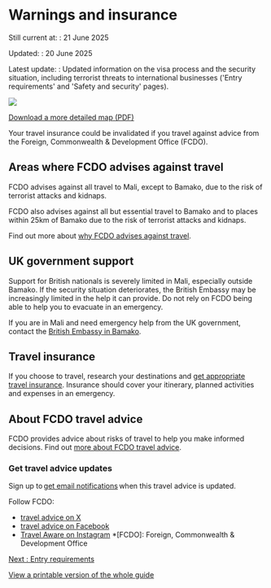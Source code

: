 # Warnings and insurance

Still current at:
:   21 June 2025

Updated:
:   20 June 2025

Latest update:
:   Updated information on the visa process and the security situation, including terrorist threats to international businesses ('Entry requirements' and 'Safety and security' pages).

![](https://assets.publishing.service.gov.uk/media/651e9d407309a10014b0a8b3/FCDO__TA__026_-_Mali_Travel_Advice_Ed5__WEB_.jpg)


[Download a more detailed map (PDF)](https://assets.publishing.service.gov.uk/media/651e9d405f7e68000dfabda7/FCDO__TA__026_-_Mali_Travel_Advice_Ed5__1_.pdf)

Your travel insurance could be invalidated if you travel against advice from the Foreign, Commonwealth & Development Office (FCDO).

## Areas where FCDO advises against travel

FCDO advises against all travel to Mali, except to Bamako, due to the risk of terrorist attacks and kidnaps.

FCDO also advises against all but essential travel to Bamako and to places within 25km of Bamako due to the risk of terrorist attacks and kidnaps.

Find out more about [why FCDO advises against travel](/foreign-travel-advice/mali/safety-and-security).

## UK government support

Support for British nationals is severely limited in Mali, especially outside Bamako. If the security situation deteriorates, the British Embassy may be increasingly limited in the help it can provide. Do not rely on FCDO being able to help you to evacuate in an emergency.

If you are in Mali and need emergency help from the UK government, contact the [British Embassy in Bamako](https://www.gov.uk/world/organisations/british-embassy-bamako).

## Travel insurance

If you choose to travel, research your destinations and [get appropriate travel insurance](https://www.gov.uk/guidance/foreign-travel-insurance). Insurance should cover your itinerary, planned activities and expenses in an emergency.

## About FCDO travel advice

FCDO provides advice about risks of travel to help you make informed decisions. Find out [more about FCDO travel advice](https://www.gov.uk/guidance/about-foreign-commonwealth-development-office-travel-advice).

### Get travel advice updates

Sign up to [get email notifications](https://www.gov.uk/foreign-travel-advice/mali/email-signup) when this travel advice is updated.

Follow FCDO:

* [travel advice on X](https://x.com/fcdotravelgovuk)
* [travel advice on Facebook](https://www.facebook.com/FCDOTravel/)
* [Travel Aware on Instagram](https://www.instagram.com/accounts/login/?next=https%3A%2F%2Fwww.instagram.com%2Ftravelaware%2F&is_from_rle)
  \*[FCDO]: Foreign, Commonwealth & Development Office

[Next
:
Entry requirements](/foreign-travel-advice/mali/entry-requirements)

[View a printable version of the whole guide](/foreign-travel-advice/mali/print)